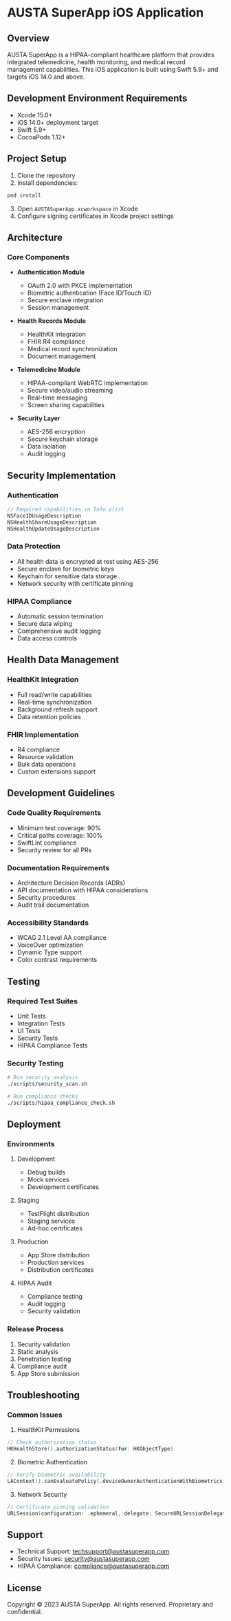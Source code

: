 # AUSTA SuperApp iOS Application

## Overview

AUSTA SuperApp is a HIPAA-compliant healthcare platform that provides integrated telemedicine, health monitoring, and medical record management capabilities. This iOS application is built using Swift 5.9+ and targets iOS 14.0 and above.

## Development Environment Requirements

- Xcode 15.0+
- iOS 14.0+ deployment target
- Swift 5.9+
- CocoaPods 1.12+

## Project Setup

1. Clone the repository
2. Install dependencies:
```bash
pod install
```
3. Open `AUSTASuperApp.xcworkspace` in Xcode
4. Configure signing certificates in Xcode project settings

## Architecture

### Core Components

- **Authentication Module**
  - OAuth 2.0 with PKCE implementation
  - Biometric authentication (Face ID/Touch ID)
  - Secure enclave integration
  - Session management

- **Health Records Module**
  - HealthKit integration
  - FHIR R4 compliance
  - Medical record synchronization
  - Document management

- **Telemedicine Module**
  - HIPAA-compliant WebRTC implementation
  - Secure video/audio streaming
  - Real-time messaging
  - Screen sharing capabilities

- **Security Layer**
  - AES-256 encryption
  - Secure keychain storage
  - Data isolation
  - Audit logging

## Security Implementation

### Authentication

```swift
// Required capabilities in Info.plist
NSFaceIDUsageDescription
NSHealthShareUsageDescription
NSHealthUpdateUsageDescription
```

### Data Protection

- All health data is encrypted at rest using AES-256
- Secure enclave for biometric keys
- Keychain for sensitive data storage
- Network security with certificate pinning

### HIPAA Compliance

- Automatic session termination
- Secure data wiping
- Comprehensive audit logging
- Data access controls

## Health Data Management

### HealthKit Integration

- Full read/write capabilities
- Real-time synchronization
- Background refresh support
- Data retention policies

### FHIR Implementation

- R4 compliance
- Resource validation
- Bulk data operations
- Custom extensions support

## Development Guidelines

### Code Quality Requirements

- Minimum test coverage: 90%
- Critical paths coverage: 100%
- SwiftLint compliance
- Security review for all PRs

### Documentation Requirements

- Architecture Decision Records (ADRs)
- API documentation with HIPAA considerations
- Security procedures
- Audit trail documentation

### Accessibility Standards

- WCAG 2.1 Level AA compliance
- VoiceOver optimization
- Dynamic Type support
- Color contrast requirements

## Testing

### Required Test Suites

- Unit Tests
- Integration Tests
- UI Tests
- Security Tests
- HIPAA Compliance Tests

### Security Testing

```bash
# Run security analysis
./scripts/security_scan.sh

# Run compliance checks
./scripts/hipaa_compliance_check.sh
```

## Deployment

### Environments

1. Development
   - Debug builds
   - Mock services
   - Development certificates

2. Staging
   - TestFlight distribution
   - Staging services
   - Ad-hoc certificates

3. Production
   - App Store distribution
   - Production services
   - Distribution certificates

4. HIPAA Audit
   - Compliance testing
   - Audit logging
   - Security validation

### Release Process

1. Security validation
2. Static analysis
3. Penetration testing
4. Compliance audit
5. App Store submission

## Troubleshooting

### Common Issues

1. HealthKit Permissions
```swift
// Check authorization status
HKHealthStore().authorizationStatus(for: HKObjectType)
```

2. Biometric Authentication
```swift
// Verify biometric availability
LAContext().canEvaluatePolicy(.deviceOwnerAuthenticationWithBiometrics)
```

3. Network Security
```swift
// Certificate pinning validation
URLSession(configuration: .ephemeral, delegate: SecureURLSessionDelegate())
```

## Support

- Technical Support: techsupport@austasuperapp.com
- Security Issues: security@austasuperapp.com
- HIPAA Compliance: compliance@austasuperapp.com

## License

Copyright © 2023 AUSTA SuperApp. All rights reserved.
Proprietary and confidential.